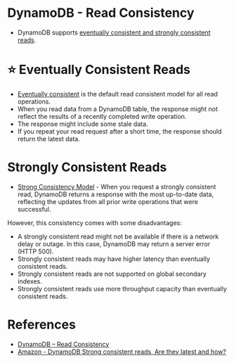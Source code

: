 # DynamoDB - Read Consistency
- DynamoDB supports [eventually consistent and strongly consistent reads](https://docs.aws.amazon.com/amazondynamodb/latest/developerguide/HowItWorks.ReadConsistency.html).

# :star: Eventually Consistent Reads
- [Eventually consistent](../../../1_HLDDesignComponents/3_DatabaseComponents/1_Glossaries/Consistency&Replication/Readme.md) is the default read consistent model for all read operations.
- When you read data from a DynamoDB table, the response might not reflect the results of a recently completed write operation. 
- The response might include some stale data. 
- If you repeat your read request after a short time, the response should return the latest data.

# Strongly Consistent Reads
- [Strong Consistency Model](../../../1_HLDDesignComponents/3_DatabaseComponents/1_Glossaries/Consistency&Replication/Readme.md) - When you request a strongly consistent read, DynamoDB returns a response with the most up-to-date data, reflecting the updates from all prior write operations that were successful. 

However, this consistency comes with some disadvantages:
- A strongly consistent read might not be available if there is a network delay or outage. In this case, DynamoDB may return a server error (HTTP 500).
- Strongly consistent reads may have higher latency than eventually consistent reads.
- Strongly consistent reads are not supported on global secondary indexes.
- Strongly consistent reads use more throughput capacity than eventually consistent reads. 

# References
- [DynamoDB – Read Consistency](https://www.geeksforgeeks.org/dynamodb-read-consistency/)
- [Amazon - DynamoDB Strong consistent reads, Are they latest and how?](https://stackoverflow.com/questions/20870041/amazon-dynamodb-strong-consistent-reads-are-they-latest-and-how)


